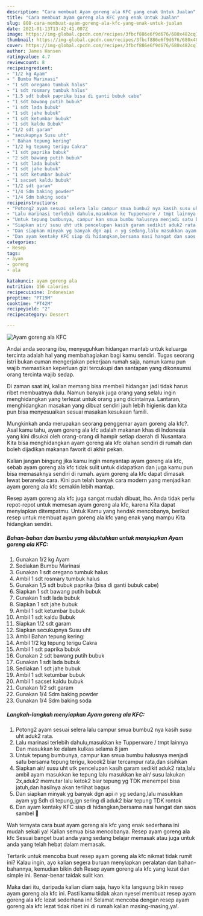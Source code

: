 ```yaml
---
description: "Cara membuat Ayam goreng ala KFC yang enak Untuk Jualan"
title: "Cara membuat Ayam goreng ala KFC yang enak Untuk Jualan"
slug: 808-cara-membuat-ayam-goreng-ala-kfc-yang-enak-untuk-jualan
date: 2021-01-13T13:42:41.007Z
image: https://img-global.cpcdn.com/recipes/3fbcf886e6f9d676/680x482cq70/ayam-goreng-ala-kfc-foto-resep-utama.jpg
thumbnail: https://img-global.cpcdn.com/recipes/3fbcf886e6f9d676/680x482cq70/ayam-goreng-ala-kfc-foto-resep-utama.jpg
cover: https://img-global.cpcdn.com/recipes/3fbcf886e6f9d676/680x482cq70/ayam-goreng-ala-kfc-foto-resep-utama.jpg
author: James Hansen
ratingvalue: 4.7
reviewcount: 8
recipeingredient:
- "1/2 kg Ayam"
- " Bumbu Marinasi"
- "1 sdt oregano tumbuk halus"
- "1 sdt rosmary tumbuk halus"
- "1,5 sdt bubuk paprika bisa di ganti bubuk cabe"
- "1 sdt bawang putih bubuk"
- "1 sdt lada bubuk"
- "1 sdt jahe bubuk"
- "1 sdt ketumbar bubuk"
- "1 sdt kaldu Bubuk"
- "1/2 sdt garam"
- "secukupnya Susu uht"
- " Bahan tepung kering"
- "1/2 kg tepung terigu Cakra"
- "1 sdt paprika bubuk"
- "2 sdt bawang putih bubuk"
- "1 sdt lada bubuk"
- "1 sdt jahe bubuk"
- "1 sdt ketumbar bubuk"
- "1 sacset kaldu bubuk"
- "1/2 sdt garam"
- "1/4 Sdm baking powder"
- "1/4 Sdm baking soda"
recipeinstructions:
- "Potong2 ayam sesuai selera lalu campur smua bumbu2 nya kasih susu uht aduk2 rata."
- "Lalu marinasi terlebih dahulu,masukkan ke Tupperware / tmpt lainnya Dan masukkan ke dalam kulkas selama 8 jam"
- "Untuk tepung bumbunya, campur kan smua bumbu halusnya menjadi satu bersama tepung terigu, kocok2 biar tercampur rata,dan sisihkan"
- "Siapkan air/ susu uht utk pencelupan kasih garam sedikit aduk2 rata,lalu ambil ayam masukkan ke tepung lalu masukkan ke air/ susu lakukan 2x,aduk2 memutar lalu ketok2 biar tepung yg TDK menempel bisa jatuh,dan hasilnya akan terlihat bagus"
- "Dan siapkan minyak yg banyak dgn api 🔥 yg sedang,lalu masukkan ayam yg Sdh di tepung,jgn sering di aduk2 biar tepung TDK rontok"
- "Dan ayam kentaky KFC siap di hidangkan,bersama nasi hangat dan saos sambel 🤗"
categories:
- Resep
tags:
- ayam
- goreng
- ala

katakunci: ayam goreng ala 
nutrition: 156 calories
recipecuisine: Indonesian
preptime: "PT19M"
cooktime: "PT42M"
recipeyield: "2"
recipecategory: Dessert

---
```



![Ayam goreng ala KFC](https://img-global.cpcdn.com/recipes/3fbcf886e6f9d676/680x482cq70/ayam-goreng-ala-kfc-foto-resep-utama.jpg)

Andai anda seorang ibu, menyuguhkan hidangan mantab untuk keluarga tercinta adalah hal yang membahagiakan bagi kamu sendiri. Tugas seorang istri bukan cuman mengerjakan pekerjaan rumah saja, namun kamu pun wajib memastikan keperluan gizi tercukupi dan santapan yang dikonsumsi orang tercinta wajib sedap.

Di zaman  saat ini, kalian memang bisa membeli hidangan jadi tidak harus ribet membuatnya dulu. Namun banyak juga orang yang selalu ingin menghidangkan yang terlezat untuk orang yang dicintainya. Lantaran, menghidangkan masakan yang dibuat sendiri jauh lebih higienis dan kita pun bisa menyesuaikan sesuai masakan kesukaan famili. 



Mungkinkah anda merupakan seorang penggemar ayam goreng ala kfc?. Asal kamu tahu, ayam goreng ala kfc adalah makanan khas di Indonesia yang kini disukai oleh orang-orang di hampir setiap daerah di Nusantara. Kita bisa menghidangkan ayam goreng ala kfc olahan sendiri di rumah dan boleh dijadikan makanan favorit di akhir pekan.

Kalian jangan bingung jika kamu ingin menyantap ayam goreng ala kfc, sebab ayam goreng ala kfc tidak sulit untuk didapatkan dan juga kamu pun bisa memasaknya sendiri di rumah. ayam goreng ala kfc dapat dimasak lewat beraneka cara. Kini pun telah banyak cara modern yang menjadikan ayam goreng ala kfc semakin lebih mantap.

Resep ayam goreng ala kfc juga sangat mudah dibuat, lho. Anda tidak perlu repot-repot untuk memesan ayam goreng ala kfc, karena Kita dapat menyiapkan ditempatmu. Untuk Kamu yang hendak mencobanya, berikut resep untuk membuat ayam goreng ala kfc yang enak yang mampu Kita hidangkan sendiri.

<!--inarticleads1-->

##### Bahan-bahan dan bumbu yang dibutuhkan untuk menyiapkan Ayam goreng ala KFC:

1. Gunakan 1/2 kg Ayam
1. Sediakan  Bumbu Marinasi
1. Gunakan 1 sdt oregano tumbuk halus
1. Ambil 1 sdt rosmary tumbuk halus
1. Gunakan 1,5 sdt bubuk paprika (bisa di ganti bubuk cabe)
1. Siapkan 1 sdt bawang putih bubuk
1. Gunakan 1 sdt lada bubuk
1. Siapkan 1 sdt jahe bubuk
1. Ambil 1 sdt ketumbar bubuk
1. Ambil 1 sdt kaldu Bubuk
1. Siapkan 1/2 sdt garam
1. Siapkan secukupnya Susu uht
1. Ambil  Bahan tepung kering:
1. Ambil 1/2 kg tepung terigu Cakra
1. Ambil 1 sdt paprika bubuk
1. Gunakan 2 sdt bawang putih bubuk
1. Gunakan 1 sdt lada bubuk
1. Sediakan 1 sdt jahe bubuk
1. Ambil 1 sdt ketumbar bubuk
1. Ambil 1 sacset kaldu bubuk
1. Gunakan 1/2 sdt garam
1. Gunakan 1/4 Sdm baking powder
1. Gunakan 1/4 Sdm baking soda




<!--inarticleads2-->

##### Langkah-langkah menyiapkan Ayam goreng ala KFC:

1. Potong2 ayam sesuai selera lalu campur smua bumbu2 nya kasih susu uht aduk2 rata.
1. Lalu marinasi terlebih dahulu,masukkan ke Tupperware / tmpt lainnya Dan masukkan ke dalam kulkas selama 8 jam
1. Untuk tepung bumbunya, campur kan smua bumbu halusnya menjadi satu bersama tepung terigu, kocok2 biar tercampur rata,dan sisihkan
1. Siapkan air/ susu uht utk pencelupan kasih garam sedikit aduk2 rata,lalu ambil ayam masukkan ke tepung lalu masukkan ke air/ susu lakukan 2x,aduk2 memutar lalu ketok2 biar tepung yg TDK menempel bisa jatuh,dan hasilnya akan terlihat bagus
1. Dan siapkan minyak yg banyak dgn api 🔥 yg sedang,lalu masukkan ayam yg Sdh di tepung,jgn sering di aduk2 biar tepung TDK rontok
1. Dan ayam kentaky KFC siap di hidangkan,bersama nasi hangat dan saos sambel 🤗




Wah ternyata cara buat ayam goreng ala kfc yang enak sederhana ini mudah sekali ya! Kalian semua bisa mencobanya. Resep ayam goreng ala kfc Sesuai banget buat anda yang sedang belajar memasak atau juga untuk anda yang telah hebat dalam memasak.

Tertarik untuk mencoba buat resep ayam goreng ala kfc nikmat tidak rumit ini? Kalau ingin, ayo kalian segera buruan menyiapkan peralatan dan bahan-bahannya, kemudian bikin deh Resep ayam goreng ala kfc yang lezat dan simple ini. Benar-benar taidak sulit kan. 

Maka dari itu, daripada kalian diam saja, hayo kita langsung bikin resep ayam goreng ala kfc ini. Pasti kamu tiidak akan nyesel membuat resep ayam goreng ala kfc lezat sederhana ini! Selamat mencoba dengan resep ayam goreng ala kfc lezat tidak ribet ini di rumah kalian masing-masing,ya!.

